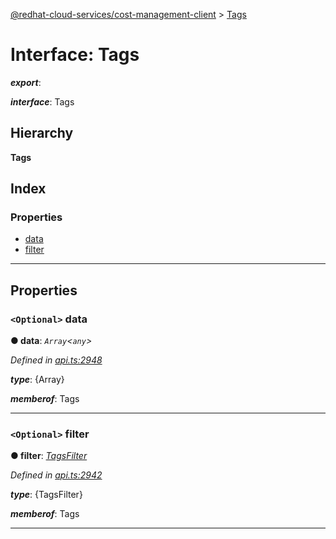 [@redhat-cloud-services/cost-management-client](../README.md) > [Tags](../interfaces/tags.md)

# Interface: Tags

*__export__*: 

*__interface__*: Tags

## Hierarchy

**Tags**

## Index

### Properties

* [data](tags.md#data)
* [filter](tags.md#filter)

---

## Properties

<a id="data"></a>

### `<Optional>` data

**● data**: *`Array`<`any`>*

*Defined in [api.ts:2948](https://github.com/RedHatInsights/javascript-clients/blob/master/packages/cost-management/api.ts#L2948)*

*__type__*: {Array}

*__memberof__*: Tags

___
<a id="filter"></a>

### `<Optional>` filter

**● filter**: *[TagsFilter](tagsfilter.md)*

*Defined in [api.ts:2942](https://github.com/RedHatInsights/javascript-clients/blob/master/packages/cost-management/api.ts#L2942)*

*__type__*: {TagsFilter}

*__memberof__*: Tags

___

